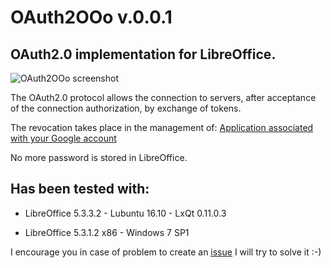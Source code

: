 # OAuth2OOo v.0.0.1

## OAuth2.0 implementation for LibreOffice.

![OAuth2OOo screenshot](OAuth2OOo.png)


The OAuth2.0 protocol allows the connection to servers, after acceptance of the connection authorization, by exchange of tokens.

The revocation takes place in the management of: [Application associated with your Google account](https://myaccount.google.com/security?utm_source=OGB#connectedapps)

No more password is stored in LibreOffice.

## Has been tested with:
	
* LibreOffice 5.3.3.2 - Lubuntu 16.10 -  LxQt 0.11.0.3

* LibreOffice 5.3.1.2 x86 - Windows 7 SP1

I encourage you in case of problem to create an [issue](https://github.com/prrvchr/OAuth2OOo/issues/new)
I will try to solve it :-)
